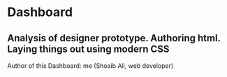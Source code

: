 # Dashboard

<h2>
Analysis of designer prototype. Authoring html. Laying things out using modern CSS 
</h2>
<p>
Author of this Dashboard: me (Shoaib Ali, web developer)
</p>
